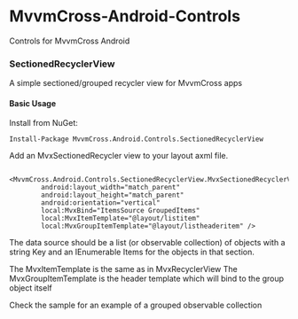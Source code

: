 # MvvmCross-Android-ControlsControls for MvvmCross Android### SectionedRecyclerViewA simple sectioned/grouped recycler view for MvvmCross apps#### Basic UsageInstall from NuGet:```Install-Package MvvmCross.Android.Controls.SectionedRecyclerView```Add an MvxSectionedRecycler view to your layout axml file.```  <MvvmCross.Android.Controls.SectionedRecyclerView.MvxSectionedRecyclerView        android:layout_width="match_parent"        android:layout_height="match_parent"        android:orientation="vertical"        local:MvxBind="ItemsSource GroupedItems"        local:MvxItemTemplate="@layout/listitem"        local:MvxGroupItemTemplate="@layout/listheaderitem" />```The data source should be a list (or observable collection) of objects with a string Key and an IEnumerable Items for the objects in that section.The MvxItemTemplate is the same as in MvxRecyclerViewThe MvxGroupItemTemplate is the header template which will bind to the group object itselfCheck the sample for an example of a grouped observable collection